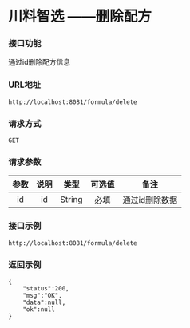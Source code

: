 # 川料智选 ——删除配方



### 接口功能

通过id删除配方信息

### URL地址

```
http://localhost:8081/formula/delete
```

### 请求方式

`GET`

### 请求参数

| 参数 | 说明 |  类型  | 可选值 |      备注      |
| :--: | :--: | :----: | :----: | :------------: |
|  id  |  id  | String |  必填  | 通过id删除数据 |

### 接口示例

```
http://localhost:8081/formula/delete
```



### 返回示例

```
{
    "status":200,
    "msg":"OK",
    "data":null,
    "ok":null
}
```


